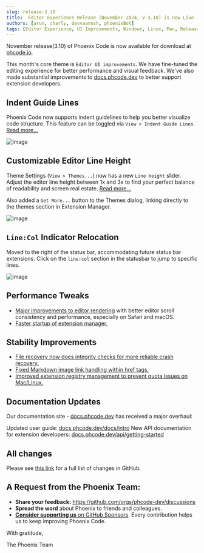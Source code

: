 ```yaml
---
slug: release-3.10
title:  Editor Experience Release (November-2024, V-3.10) is now Live
authors: [arun, charly, devvaannsh, phoenixBot]
tags: [Editor Experience, UI Improvements, Windows, Linux, Mac, Release]
---
```


November release(3.10) of Phoenix Code is now available for download at [phcode.io](https://phcode.io).

This month's core theme is `Editor UI improvements`. We have fine-tuned the editing experience for better 
performance and visual feedback.
We've also made substantial improvements to [docs.phcode.dev](https://docs.phcode.dev) to better support extension
developers.

## Indent Guide Lines

Phoenix Code now supports indent guidelines to help you better visualize code structure. This feature can
be toggled via `View > Indent Guide Lines`. [Read more...](https://docs.phcode.dev/docs/editing-text#indent-guide-lines)

![image](https://github.com/user-attachments/assets/3d9d0c55-3c9e-4ab3-bbc0-53b563d19e39)

## Customizable Editor Line Height

Theme Settings (`View > Themes...`) now has a new `Line Height` slider. Adjust the editor line height between 1x and 3x to find your
perfect balance of readability and screen real estate. [Read more...](https://docs.phcode.dev/docs/editing-text#line-height)

Also added a `Get More...` button to the Themes dialog, linking directly to the themes section in Extension Manager.

![image](https://github.com/user-attachments/assets/97a46d9a-e971-401d-8a77-015afa6d5972)

## `Line:Col` Indicator Relocation

Moved to the right of the status bar, accommodating future status bar extensions. Click on the `line:col` section in the
statusbar to jump to specific lines.

![image](https://github.com/user-attachments/assets/540ea992-dda0-4a2c-8042-3c6228616636)

## Performance Tweaks

-   [Major improvements to editor rendering](https://github.com/phcode-dev/phoenix/pull/1943) with better editor scroll
    consistency and performance, especially on Safari and macOS.
-   [Faster startup of extension manager.](https://github.com/phcode-dev/phoenix/pull/1937)

## Stability Improvements

-   [File recovery now does integrity checks for more reliable crash recovery.](https://github.com/phcode-dev/phoenix/pull/1889)
-   [Fixed Markdown image link handling within href tags.](https://github.com/phcode-dev/phoenix/pull/1838)
-   [Improved extension registry management to prevent quota issues on Mac/Linux.](https://github.com/phcode-dev/phoenix/pull/1932)

## Documentation Updates
Our documentation site - [docs.phcode.dev](https://docs.phcode.dev) has received a major overhaul:

Updated user guide: [docs.phcode.dev/docs/intro](https://docs.phcode.dev/docs/intro)
New API documentation for extension developers: [docs.phcode.dev/api/getting-started](https://docs.phcode.dev/api/getting-started)

## All changes

Please see [this link](https://github.com/phcode-dev/phoenix/commits/main/?since=2024-09-11&until=2024-11-24) for a full list of changes
in GitHub.

## A Request from the Phoenix Team:

-   **Share your feedback:** https://github.com/orgs/phcode-dev/discussions
-   **Spread the word** about Phoenix to friends and colleagues.
-   [**Consider supporting us** on GitHub Sponsors](https://github.com/sponsors/phcode-dev). Every contribution helps us
    to keep improving Phoenix Code.

With gratitude,

The Phoenix Team
